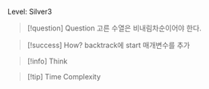 Level: Silver3

> [!question] Question
> 고른 수열은 비내림차순이어야 한다.

> [!success] How?
> backtrack에 start 매개변수를 추가

> [!info] Think

> [!tip] Time Complexity
